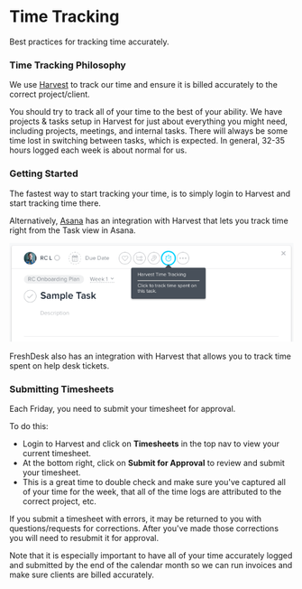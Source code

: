 # Time Tracking 

Best practices for tracking time accurately.

### Time Tracking Philosophy

We use [Harvest](https://innnerds.harvestapp.com) to track our time and ensure it is billed accurately to the correct project/client.

You should try to track all of your time to the best of your ability. We have projects & tasks setup in Harvest for just about everything you might need, including projects, meetings, and internal tasks. There will always be some time lost in switching between tasks, which is expected. In general, 32-35 hours logged each week is about normal for us.

### Getting Started

The fastest way to start tracking your time, is to simply login to Harvest and start tracking time there.

Alternatively, [Asana](/how-we-work/asana.md) has an integration with Harvest that lets you track time right from the Task view in Asana. 

![Asana Time Tracking Feature](img/asana-time-tracking.png)

FreshDesk also has an integration with Harvest that allows you to track time spent on help desk tickets.

### Submitting Timesheets

Each Friday, you need to submit your timesheet for approval.

To do this:

- Login to Harvest and click on **Timesheets** in the top nav to view your current timesheet.
- At the bottom right, click on **Submit for Approval** to review and submit your timesheet.
- This is a great time to double check and make sure you've captured all of your time for the week, that all of the time logs are attributed to the correct project, etc.

If you submit a timesheet with errors, it may be returned to you with questions/requests for corrections. After you've made those corrections you will need to resubmit it for approval.

Note that it is especially important to have all of your time accurately logged and submitted by the end of the calendar month so we can run invoices and make sure clients are billed accurately.